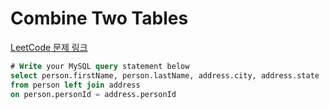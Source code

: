 # Combine Two Tables

[LeetCode 문제 링크](https://leetcode.com/problems/combine-two-tables)

```sql
# Write your MySQL query statement below
select person.firstName, person.lastName, address.city, address.state
from person left join address
on person.personId = address.personId
```
